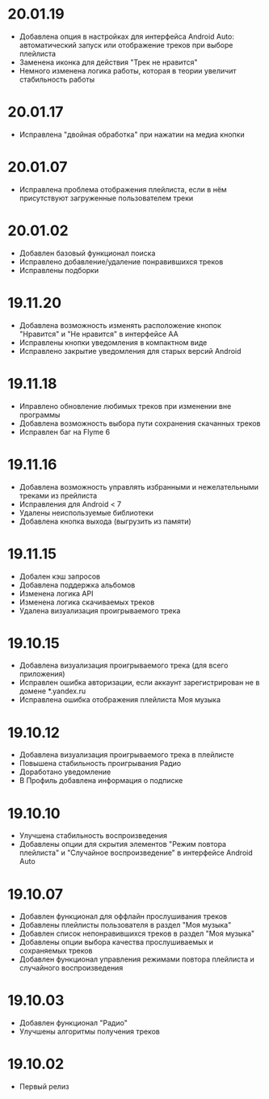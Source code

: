 20.01.19
========
* Добавлена опция в настройках для интерфейса Android Auto: автоматический запуск или отображение треков при выборе плейлиста
* Заменена иконка для действия "Трек не нравится"
* Немного изменена логика работы, которая в теории увеличит стабильность работы

20.01.17
========
* Исправлена "двойная обработка" при нажатии на медиа кнопки

20.01.07
========
* Исправлена проблема отображения плейлиста, если в нём присутствуют загруженные пользователем треки

20.01.02
========
* Добавлен базовый функционал поиска
* Исправлено добавление/удаление понравившихся треков
* Исправлены подборки

19.11.20
========
* Добавлена возможность изменять расположение кнопок "Нравится" и "Не нравится" в интерфейсе AA
* Исправлены кнопки уведомления в компактном виде
* Исправлено закрытие уведомления для старых версий Android

19.11.18
========
* Иправлено обновление любимых треков при изменении вне программы
* Добавлена возможность выбора пути сохранения скачанных треков
* Исправлен баг на Flyme 6

19.11.16
========
* Добавлена возможность управлять избранными и нежелательными треками из прейлиста
* Исправления для Android < 7
* Удалены неиспользуемые библиотеки
* Добавлена кнопка выхода (выгрузить из памяти)

19.11.15
========
* Добален кэш запросов
* Добавлена поддержка альбомов
* Изменена логика API
* Изменена логика скачиваемых треков
* Удалена визуализация проигрываемого трека

19.10.15
========
* Добавлена визуализация проигрываемого трека (для всего приложения)
* Исправлен ошибка авторизации, если аккаунт зарегистрирован не в домене *.yandex.ru
* Исправлена ошибка отображения плейлиста Моя музыка

19.10.12
========
* Добавлена визуализация проигрываемого трека в плейлисте
* Повышена стабильность проигрывания Радио
* Доработано уведомление
* В Профиль добавлена информация о подписке

19.10.10
========
* Улучшена стабильность воспроизведения
* Добавлены опции для скрытия элементов "Режим повтора плейлиста" и "Случайное воспроизведение"
в интерфейсе Android Auto

19.10.07
========
* Добавлен функционал для оффлайн прослушивания треков
* Добавлены плейлисты пользователя в раздел "Моя музыка"
* Добавлен список непонравившихся треков в раздел "Моя музыка"
* Добавлены опции выбора качества прослушиваемых и сохраняемых треков
* Добавлен функционал управления режимами повтора плейлиста и случайного воспроизведения

19.10.03
========
* Добавлен функционал "Радио"
* Улучшены алгоритмы получения треков

19.10.02
========
* Первый релиз